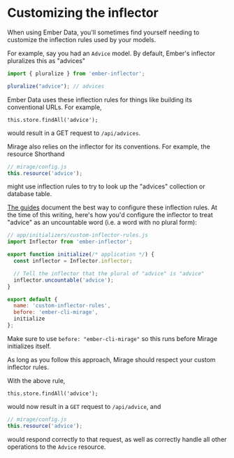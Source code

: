 # Customizing the inflector

When using Ember Data, you'll sometimes find yourself needing to customize the inflection rules used by your models.

For example, say you had an `Advice` model. By default, Ember's inflector pluralizes this as "advices"

```js
import { pluralize } from 'ember-inflector';

pluralize("advice"); // advices
```

Ember Data uses these inflection rules for things like building its conventional URLs. For example,

```Js
this.store.findAll('advice');
```

would result in a GET request to `/api/advices`.

Mirage also relies on the inflector for its conventions. For example, the resource Shorthand

```js
// mirage/config.js
this.resource('advice');
```

might use inflection rules to try to look up the "advices" collection or database table.

[The guides](https://guides.emberjs.com/release/models/customizing-adapters/#toc_pluralization-customization) document the best way to configure these inflection rules. At the time of this writing, here's how you'd configure the inflector to treat "advice" as an uncountable word (i.e. a word with no plural form):

```js
// app/initializers/custom-inflector-rules.js
import Inflector from 'ember-inflector';

export function initialize(/* application */) {
  const inflector = Inflector.inflector;

  // Tell the inflector that the plural of "advice" is "advice"
  inflector.uncountable('advice');
}

export default {
  name: 'custom-inflector-rules',
  before: 'ember-cli-mirage',
  initialize
};
```

Make sure to use `before: "ember-cli-mirage"` so this runs before Mirage initializes itself.

As long as you follow this approach, Mirage should respect your custom inflector rules.

With the above rule,

```Js
this.store.findAll('advice');
```

would now result in a `GET` request to `/api/advice`, and

```js
// mirage/config.js
this.resource('advice');
```

would respond correctly to that request, as well as correctly handle all other operations to the `Advice` resource.
